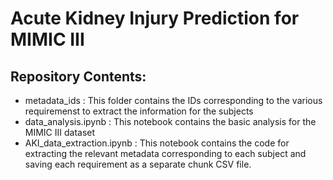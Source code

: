 # Acute Kidney Injury Prediction for MIMIC III

## Repository Contents:

* metadata_ids : This folder contains the IDs corresponding to the various requiremenst to extract the information for the subjects
* data_analysis.ipynb : This notebook contains the basic analysis for the MIMIC III dataset
* AKI_data_extraction.ipynb : This notebook contains the code for extracting the relevant metadata corresponding to each subject and saving each requirement as a separate chunk CSV file.
